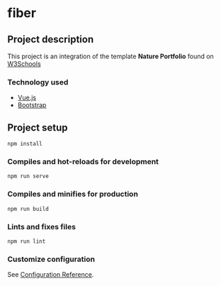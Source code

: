 # fiber

## Project description
This project is an integration of the template **Nature Portfolio** found on [W3Schools](https://www.w3schools.com/w3css/tryw3css_templates_portfolio.htm)

### Technology used
* [Vue.js](https://vuejs.org/)
* [Bootstrap](https://getbootstrap.com/)

## Project setup
```
npm install
```

### Compiles and hot-reloads for development
```
npm run serve
```

### Compiles and minifies for production
```
npm run build
```

### Lints and fixes files
```
npm run lint
```

### Customize configuration
See [Configuration Reference](https://cli.vuejs.org/config/).
